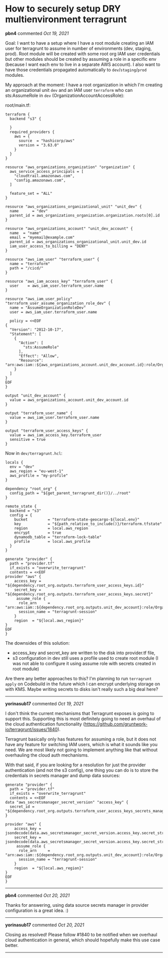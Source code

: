 # How to securely setup DRY multienvironment terragrunt

**pbn4** commented *Oct 19, 2021*

Goal: I want to have a setup where I have a root module creating an IAM user for terragrunt to assume in number of environments (dev, staging, prod). Root module will be created with some root org IAM user credentials but other modules should be created by assuming a role in a specific env (because I want each env to live in a separate AWS account). I also want to have those credentials propagated automatically to `dev`/`staging`/`prod` modules.

My approach at the moment:
I have a root organization in which I'm creating an organizational unit `dev` and an IAM user `terraform` who can sts:AssumeRole in `dev` (OrganizationAccountAccessRole):

root/main.tf: 

```
terraform {
  backend "s3" {

  }
  required_providers {
    aws = {
      source  = "hashicorp/aws"
      version = "3.63.0"
    }
  }
}

resource "aws_organizations_organization" "organization" {
  aws_service_access_principals = [
    "cloudtrail.amazonaws.com",
    "config.amazonaws.com",
  ]

  feature_set = "ALL"
}

resource "aws_organizations_organizational_unit" "unit_dev" {
  name      = "dev"
  parent_id = aws_organizations_organization.organization.roots[0].id
}

resource "aws_organizations_account" "unit_dev_account" {
  name  = "name"
  email = "myemail@example.com"
  parent_id = aws_organizations_organizational_unit.unit_dev.id
  iam_user_access_to_billing = "DENY"
}

resource "aws_iam_user" "terraform_user" {
  name = "terraform"
  path = "/cicd/"
}

resource "aws_iam_access_key" "terraform_user" {
  user    = aws_iam_user.terraform_user.name
}

resource "aws_iam_user_policy" "terraform_user_assume_organization_role_dev" {
  name = "AssumeOrganizationRoleDev"
  user = aws_iam_user.terraform_user.name

  policy = <<EOF
{
  "Version": "2012-10-17",
  "Statement": [
    {
      "Action": [
        "sts:AssumeRole"
      ],
      "Effect": "Allow",
      "Resource": "arn:aws:iam::${aws_organizations_account.unit_dev_account.id}:role/OrganizationAccountAccessRole"
    }
  ]
}
EOF
}

output "unit_dev_account" {
  value = aws_organizations_account.unit_dev_account.id
}

output "terraform_user_name" {
  value = aws_iam_user.terraform_user.name
}

output "terraform_user_access_keys" {
  value = aws_iam_access_key.terraform_user
  sensitive = true
}
```

Now in `dev/terragrunt.hcl`: 

```
locals {
  env = "dev"
  aws_region = "eu-west-1"
  aws_profile = "my-profile"
}

dependency "root_org" {
  config_path = "${get_parent_terragrunt_dir()}/../root"
}

remote_state {
  backend = "s3"
  config = {
    bucket         = "terraform-state-geocargo-${local.env}"
    key            = "${path_relative_to_include()}/terraform.tfstate"
    region         = local.aws_region
    encrypt        = true
    dynamodb_table = "terraform-lock-table"
    profile        = local.aws_profile
  }
}

generate "provider" {
  path = "provider.tf"
  if_exists = "overwrite_terragrunt"
  contents = <<EOF
provider "aws" {
    access_key = "${dependency.root_org.outputs.terraform_user_access_keys.id}"
    secret_key = "${dependency.root_org.outputs.terraform_user_access_keys.secret}"
     assume_role {
      role_arn     = "arn:aws:iam::${dependency.root_org.outputs.unit_dev_account}:role/OrganizationAccountAccessRole"
      session_name = "terragrunt-session"
    } 
    region  = "${local.aws_region}"
}
EOF
}
```

The downsides of this solution:

- access_key and secret_key are written to the disk into provider.tf file,
- s3 configuration in dev still uses a profile used to create root module (I was not able to configure it using assume role with secrets created in root module)

Are there any better approaches to this? I'm planning to run `terragrunt apply` on Codebuild in the future which I can encrypt underlying storage on with KMS. Maybe writing secrets to disks isn't really such a big deal here? 
<br />
***


**yorinasub17** commented *Oct 19, 2021*

I don't think the current mechanisms that Terragrunt exposes is going to support this. Supporting this is most definitely going to need an overhaul of the cloud authentication functionality (https://github.com/gruntwork-io/terragrunt/issues/1840).

Terragrunt basically only has features for assuming a role, but it does not have any feature for switching IAM users, which is what it sounds like you need. We are most likely not going to implement anything like that without overhauling the cloud auth mechanisms.

With that said, if you are looking for a resolution for just the provider authentication (and not the s3 config), one thing you can do is to store the credentials in secrets manager and dump data sources:

```hcl
generate "provider" {
  path = "provider.tf"
  if_exists = "overwrite_terragrunt"
  contents = <<EOF
data "aws_secretsmanager_secret_version" "access_key" {
  secret_id = "${dependency.root_org.outputs.terraform_user_access_keys_secrets_manager_arn}"
}

provider "aws" {
    access_key = jsondecode(data.aws_secretsmanager_secret_version.access_key.secret_string).access_key
    secret_key = jsondecode(data.aws_secretsmanager_secret_version.access_key.secret_string).secret_key
     assume_role {
      role_arn     = "arn:aws:iam::${dependency.root_org.outputs.unit_dev_account}:role/OrganizationAccountAccessRole"
      session_name = "terragrunt-session"
    } 
    region  = "${local.aws_region}"
}
EOF
}
```



***

**pbn4** commented *Oct 20, 2021*

Thanks for answering, using data source secrets manager in provider configuration is a great idea. :) 
***

**yorinasub17** commented *Oct 20, 2021*

Closing as resolved! Please follow #1840 to be notified when we overhaul cloud authentication in general, which should hopefully make this use case better.
***

